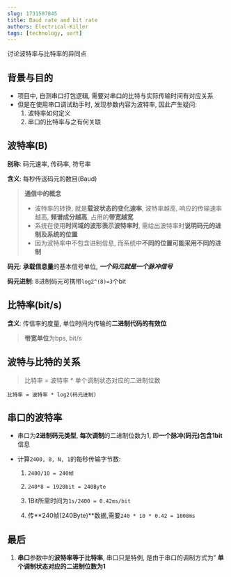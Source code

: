 ```yaml
---
slug: 1731507845
title: Baud rate and bit rate
authors: Electrical-Killer
tags: [technology, uart]
---
```


讨论波特率与比特率的异同点

<!-- truncate -->


## 背景与目的

- 项目中, 自测串口打包逻辑, 需要对串口的比特与实际传输时间有对应关系
- 但是在使用串口调试助手时, 发现参数内容为波特率, 因此产生疑问:
	1. 波特率如何定义
	2. 串口的比特率与之有何关联

## 波特率(B)
**别称**: 码元速率, 传码率, 符号率

**含义**: 每秒传送码元的数目(Baud)

> **通信中的概念**
>
> - 波特率的转换, 就是**载波状态的变化速率**, 波特率越高, 响应的传输速率越高, **频谱成分越高**, 占用的**带宽越宽**
> - 系统在使用**时间域的波形表示波特率时**, 需给出波特率时**说明码元的进制及系统的位置**
> - 因为波特率中不包含进制信息, 而系统中**不同的位置可能采用不同的进制**

**码元**: **承载信息量**的基本信号单位, ***一个码元就是一个脉冲信号***

**码元进制**: 8进制码元可携带`log2^(8)=3`个bit

## 比特率(bit/s)

**含义**: 传信率的度量, 单位时间内传输的**二进制代码的有效位**

> **带宽单位**为bps, bit/s

## 波特与比特的关系

> 比特率 = 波特率 * 单个调制状态对应的二进制位数

`比特率 = 波特率 * log2(码元进制)`


## 串口的波特率
 - 串口为**2进制码元类型**, **每次调制**的二进制位数为1, 即**一个脉冲(码元)包含1bit**信息
 - 计算`2400, 8, N, 1`的每秒传输字节数:

     1. `2400/10 = 240帧`
     
     2. `240*8 = 1920bit = 240Byte`
     3. 1Bit所需时间为`1s/2400 = 0.42ms/bit`
     4. 传**240帧(240Byte)**数据,需要`240 * 10 * 0.42 = 1008ms`

## 最后
1. **串口**参数中的**波特率等于比特率**, 串口只是特例, 是由于串口的调制方式为” **单个调制状态对应的二进制位数为1**
